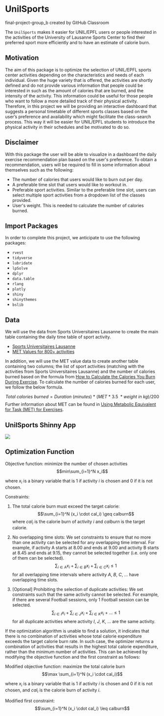 # UnilSports
final-project-group_b created by GitHub Classroom

The `UnilSports` makes it easier for UNIL/EPFL users or people interested in the activities of the University of Lausanne Sports Center to find their preferred sport more efficiently and to have an estimate of calorie burn.

## Motivation

The aim of this package is to optimize the selection of UNIL/EPFL sports center activities depending on the characteristics and needs of each individual. Given the huge variety that is offered, the activities are shortly defined and do not provide various information that people could be interested in such as the amount of calories that are burned, and the intensity of the activity. This information could be useful for those people who want to follow a more detailed track of their physical activity. Therefore, in this project we will be providing an interactive dashboard that suggests a personal timetable of different sports classes based on the user’s preference and availability which might facilitate the class-search process. This way it will be easier for UNIL/EPFL students to introduce the physical activity in their schedules and be motivated to do so.

## Disclaimer 

With this package the user will be able to visualize in a dashboard the daily exercise recommendation plan based on the user's preference. To obtain a recommendation, users will be required to fill in some information about themselves such as the following: 

* The number of calories that users would like to burn out per day.
* A preferable time slot that users would like to workout in. 
* Preferable sport activities. Similar to the preferable time slot, users can select multiple sport activities from a dropdown list of the classes provided.
* User's weight. This is needed to calculate the number of calories burned.

## Import Packages
In order to complete this project, we anticipate to use the following packages:

* `rvest` 
* `tidyverse` 
* `lubridate`
* `lpSolve`
* `dplyr`
* `data.table`
* `rlang`
* `plotly`
* `shiny`
* `shinythemes`
* `bslib`

## Data

We will use the data from Sports Universitaires Lausanne to create the main table containing the daily time table of sport activity.

* [Sports Universitaires Lausanne](https://sport.unil.ch/?mid=92)
* [MET Values for 800+ activities](https://golf.procon.org/met-values-for-800-activities/)

In addition, we will use the MET value data to create another table containing two columns; the list of sport activities (matching with the activities from Sports Universitaires Lausanne) and the number of calories burned based on the formula from [How to Calculate the Calories You Burn During Exercise](https://www.verywellfit.com/how-many-calories-you-burn-during-exercise-4111064). To calculate the number of calories burned for each user, we follow the below formula.

$$Total\ calories\ burned = Duration\ (minutes)\ *\ (MET\ *\ 3.5\ *weight\ in\ kg)/200 $$ 
Further information about MET can be found in [Using Metabolic Equivalent for Task (MET) for Exercises](https://www.verywellfit.com/met-the-standard-metabolic-equivalent-3120356). 

## UnilSports Shinny App

![](https://thumbs.gfycat.com/AcademicAssuredAvocet-size_restricted.gif)


## Optimization Function

Objective function: minimize the number of chosen activities
$$min\sum_{i=1}^N x_i$$

where $x_i$ is a binary variable that is 1 if activity $i$ is chosen and 0 if it is not chosen.

Constraints:

1) The total calorie burn must exceed the target calorie:
$$\sum_{i=1}^N (x_i \cdot cal_i) \geq calburn$$
where $cal_i$ is the calorie burn of activity $i$ and $calburn$ is the target calorie.

2) No overlapping time slots:
We set constraints to ensure that no more than one activity can be selected for any overlapping time interval.
For example, if activity A starts at 8.00 and ends at 9.00 and activity B starts at 8.45 and ends at 9.15,
they cannot be selected together (i.e. only one of them can be selected).
$$\sum_{i \in A} x_i + \sum_{i \in B} x_i + \sum_{i \in C} x_i \leq 1$$
for all overlapping time intervals where activity $A$, $B$, $C$, ... have overlapping time slots.

3) [Optional] Prohibiting the selection of duplicate activities:
We set constraints such that the same activity cannot be selected.
For example, if there are several Football sessions, only 1 Football session can be selected.
$$\sum_{i \in I} x_i + \sum_{i \in J} x_i + \sum_{i \in K} x_i + ... \leq 1$$
for all duplicate activities where activity $I$, $J$, $K$, ... are the same activity.

If the optimization algorithm is unable to find a solution, it indicates that there is no combination of activities whose total calorie expenditure exceeds the target calorie burn rate. In such case, the optimizer returns a combination of activities that results in the highest total calorie expenditure, rather than the minimum number of activities. This can be achieved by modifying the objective function and the first constraint as follows:

Modified objective function: maximize the total calorie burn
$$\max \sum_{i=1}^N (x_i \cdot cal_i)$$

where $x_i$ is a binary variable that is 1 if activity $i$ is chosen and 0 if it is not chosen, and $cal_i$ is the calorie burn of activity $i$.

Modified first constraint:
$$\sum_{i=1}^N (x_i \cdot cal_i) \leq calburn$$
